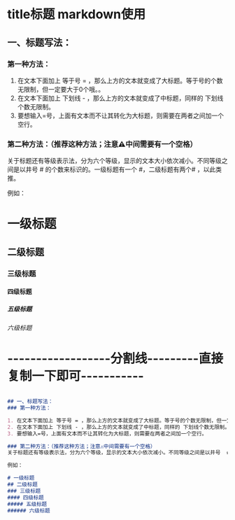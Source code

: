 # title标题 markdown使用


## 一、标题写法：
### 第一种方法：

1. 在文本下面加上 等于号 = ，那么上方的文本就变成了大标题。等于号的个数无限制，但一定要大于0个哦。。
2. 在文本下面加上 下划线 - ，那么上方的文本就变成了中标题，同样的 下划线个数无限制。
3. 要想输入=号，上面有文本而不让其转化为大标题，则需要在两者之间加一个空行。

### 第二种方法：（推荐这种方法；注意⚠️中间需要有一个空格）
关于标题还有等级表示法，分为六个等级，显示的文本大小依次减小。不同等级之间是以井号  #  的个数来标识的。一级标题有一个 #，二级标题有两个# ，以此类推。

例如：

# 一级标题
## 二级标题
### 三级标题
#### 四级标题
##### 五级标题
###### 六级标题

# ------------------分割线---------直接复制一下即可-----------

```markdown

## 一、标题写法：
### 第一种方法：

1. 在文本下面加上 等于号 = ，那么上方的文本就变成了大标题。等于号的个数无限制，但一定要大于0个哦。。
2. 在文本下面加上 下划线 - ，那么上方的文本就变成了中标题，同样的 下划线个数无限制。
3. 要想输入=号，上面有文本而不让其转化为大标题，则需要在两者之间加一个空行。

### 第二种方法：（推荐这种方法；注意⚠️中间需要有一个空格）
关于标题还有等级表示法，分为六个等级，显示的文本大小依次减小。不同等级之间是以井号  #  的个数来标识的。一级标题有一个 #，二级标题有两个# ，以此类推。

例如：

# 一级标题
## 二级标题
### 三级标题
#### 四级标题
##### 五级标题
###### 六级标题

```